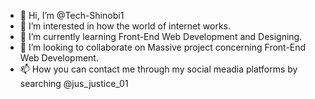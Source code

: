 - 👋 Hi, I’m @Tech-Shinobi1
- 👀 I’m interested in how the world of internet works.
- 🌱 I’m currently learning Front-End Web Development and Designing.
- 💞️ I’m looking to collaborate on Massive project concerning Front-End Web Development.
- 📫 How you can contact me through my social meadia platforms by searching @jus_justice_01

<!---
Tech-Shinobi1/Tech-Shinobi1 is a ✨ special ✨ repository because its `README.md` (this file) appears on your GitHub profile.
You can click the Preview link to take a look at your changes.
--->
